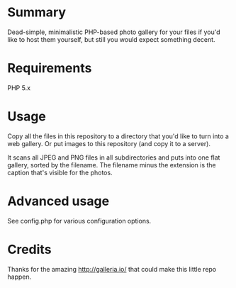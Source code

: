 # Summary
Dead-simple, minimalistic PHP-based photo gallery for your files if you'd
like to host them yourself, but still you would expect something decent.


# Requirements
PHP 5.x

# Usage
Copy all the files in this repository to a directory that you'd like to turn
into a web gallery. Or put images to this repository (and copy it to a server).

It scans all JPEG and PNG files in all subdirectories and puts into one flat
gallery, sorted by the filename.
The filename minus the extension is the caption that's visible for the photos.

# Advanced usage
See config.php for various configuration options.

# Credits
Thanks for the amazing http://galleria.io/ that could make this little repo happen.
